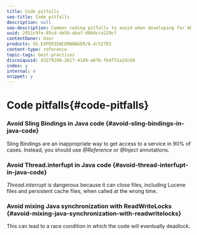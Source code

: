 ```yaml
---
title: Code pitfalls
seo-title: Code pitfalls
description: null
seo-description: Common coding pitfalls to avoid when developing for AEM
uuid: 2951c9fe-85cd-4e56-abaf-d864cca129cf
contentOwner: User
products: SG_EXPERIENCEMANAGER/6.4/SITES
content-type: reference
topic-tags: best-practices
discoiquuid: d3279298-2617-41d9-a676-fb4f51a2dcb0
index: y
internal: n
snippet: y
---
```


# Code pitfalls{#code-pitfalls}

### Avoid Sling Bindings in Java code {#avoid-sling-bindings-in-java-code}

Sling Bindings are an inappropriate way to get access to a service in 90% of cases. Instead, you should use *@Reference* or *@Inject* annotations.

### Avoid Thread.interfupt in Java code {#avoid-thread-interfupt-in-java-code}

*Thread.interrupt* is dangerous because it can close files, including Lucene files and persistent cache files, when called at the wrong time.

### Avoid mixing Java synchronization with ReadWriteLocks {#avoid-mixing-java-synchronization-with-readwritelocks}

This can lead to a race condition in which the code will eventually deadlock. 
